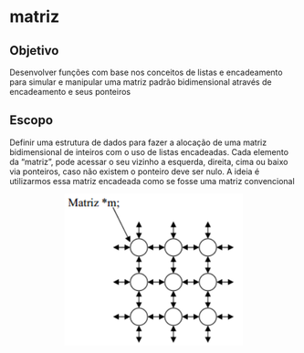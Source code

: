 # matriz

## Objetivo

Desenvolver funções com base nos conceitos de listas e encadeamento para simular e 
manipular uma matriz padrão bidimensional através de encadeamento e seus ponteiros

## Escopo

Definir uma estrutura de dados para fazer a alocação de uma matriz bidimensional de 
inteiros com o uso de listas encadeadas. Cada elemento da “matriz”, pode acessar o seu 
vizinho a esquerda, direita, cima ou baixo via ponteiros, caso não existem o ponteiro 
deve ser nulo. A ideia é utilizarmos essa matriz encadeada como se fosse uma matriz 
convencional

<center><img src = "matriz.png"></center>